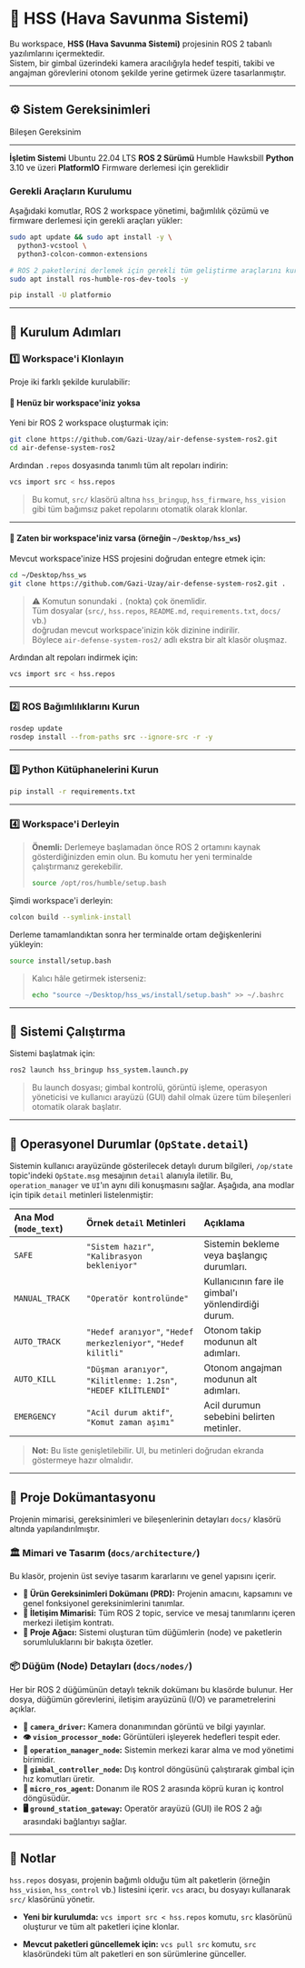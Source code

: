 # 🚀 HSS (Hava Savunma Sistemi)

Bu workspace, **HSS (Hava Savunma Sistemi)** projesinin ROS 2 tabanlı
yazılımlarını içermektedir.\
Sistem, bir gimbal üzerindeki kamera aracılığıyla hedef tespiti, takibi
ve angajman görevlerini otonom şekilde yerine getirmek üzere
tasarlanmıştır.

------------------------------------------------------------------------

## ⚙️ Sistem Gereksinimleri

  Bileşen               Gereksinim
  --------------------- ------------------------------------
  **İşletim Sistemi**   Ubuntu 22.04 LTS
  **ROS 2 Sürümü**      Humble Hawksbill
  **Python**            3.10 ve üzeri
  **PlatformIO**        Firmware derlemesi için gereklidir

### Gerekli Araçların Kurulumu

Aşağıdaki komutlar, ROS 2 workspace yönetimi, bağımlılık çözümü ve
firmware derlemesi için gerekli araçları yükler:

``` bash
sudo apt update && sudo apt install -y \
  python3-vcstool \
  python3-colcon-common-extensions

# ROS 2 paketlerini derlemek için gerekli tüm geliştirme araçlarını kurun:
sudo apt install ros-humble-ros-dev-tools -y

pip install -U platformio
```

------------------------------------------------------------------------

## 🧩 Kurulum Adımları

### 1️⃣ Workspace'i Klonlayın

Proje iki farklı şekilde kurulabilir:

#### 🔹 Henüz bir workspace'iniz yoksa

Yeni bir ROS 2 workspace oluşturmak için:

``` bash
git clone https://github.com/Gazi-Uzay/air-defense-system-ros2.git
cd air-defense-system-ros2
```

Ardından `.repos` dosyasında tanımlı tüm alt repoları indirin:

``` bash
vcs import src < hss.repos
```

> Bu komut, `src/` klasörü altına `hss_bringup`, `hss_firmware`,
> `hss_vision` gibi tüm bağımsız paket repolarını otomatik olarak
> klonlar.

------------------------------------------------------------------------

#### 🔹 Zaten bir workspace'iniz varsa (örneğin `~/Desktop/hss_ws`)

Mevcut workspace'inize HSS projesini doğrudan entegre etmek için:

``` bash
cd ~/Desktop/hss_ws
git clone https://github.com/Gazi-Uzay/air-defense-system-ros2.git .
```

> ⚠️ Komutun sonundaki `.` (nokta) çok önemlidir.\
> Tüm dosyalar (`src/`, `hss.repos`, `README.md`, `requirements.txt`,
> `docs/` vb.)\
> doğrudan mevcut workspace'inizin kök dizinine indirilir.\
> Böylece `air-defense-system-ros2/` adlı ekstra bir alt klasör oluşmaz.

Ardından alt repoları indirmek için:

``` bash
vcs import src < hss.repos
```

------------------------------------------------------------------------

### 2️⃣ ROS Bağımlılıklarını Kurun

``` bash
rosdep update
rosdep install --from-paths src --ignore-src -r -y
```

------------------------------------------------------------------------

### 3️⃣ Python Kütüphanelerini Kurun

``` bash
pip install -r requirements.txt
```

------------------------------------------------------------------------

### 4️⃣ Workspace'i Derleyin

> **Önemli:** Derlemeye başlamadan önce ROS 2 ortamını kaynak gösterdiğinizden emin olun. Bu komutu her yeni terminalde çalıştırmanız gerekebilir.
> ```bash
> source /opt/ros/humble/setup.bash
> ```

Şimdi workspace'i derleyin:

``` bash
colcon build --symlink-install
```

Derleme tamamlandıktan sonra her terminalde ortam değişkenlerini
yükleyin:

``` bash
source install/setup.bash
```

> Kalıcı hâle getirmek isterseniz:
>
> ``` bash
> echo "source ~/Desktop/hss_ws/install/setup.bash" >> ~/.bashrc
> ```

------------------------------------------------------------------------

## 🚀 Sistemi Çalıştırma

Sistemi başlatmak için:

``` bash
ros2 launch hss_bringup hss_system.launch.py
```

> Bu launch dosyası; gimbal kontrolü, görüntü işleme, operasyon
> yöneticisi ve kullanıcı arayüzü (GUI) dahil olmak üzere tüm
> bileşenleri otomatik olarak başlatır.

------------------------------------------------------------------------

## 📖 Operasyonel Durumlar (`OpState.detail`)

Sistemin kullanıcı arayüzünde gösterilecek detaylı durum bilgileri, `/op/state` topic'indeki `OpState.msg` mesajının `detail` alanıyla iletilir. Bu, `operation_manager` ve `UI`'ın aynı dili konuşmasını sağlar. Aşağıda, ana modlar için tipik `detail` metinleri listelenmiştir:

| Ana Mod (`mode_text`) | Örnek `detail` Metinleri | Açıklama |
| :--- | :--- | :--- |
| `SAFE` | `"Sistem hazır"`, `"Kalibrasyon bekleniyor"` | Sistemin bekleme veya başlangıç durumları. |
| `MANUAL_TRACK` | `"Operatör kontrolünde"` | Kullanıcının fare ile gimbal'ı yönlendirdiği durum. |
| `AUTO_TRACK` | `"Hedef aranıyor"`, `"Hedef merkezleniyor"`, `"Hedef kilitli"` | Otonom takip modunun alt adımları. |
| `AUTO_KILL` | `"Düşman aranıyor"`, `"Kilitlenme: 1.2sn"`, `"HEDEF KİLİTLENDİ"` | Otonom angajman modunun alt adımları. |
| `EMERGENCY` | `"Acil durum aktif"`, `"Komut zaman aşımı"` | Acil durumun sebebini belirten metinler. |

> **Not:** Bu liste genişletilebilir. UI, bu metinleri doğrudan ekranda göstermeye hazır olmalıdır.

---

## 📖 Proje Dokümantasyonu

Projenin mimarisi, gereksinimleri ve bileşenlerinin detayları `docs/` klasörü altında yapılandırılmıştır.

### 🏛️ Mimari ve Tasarım (`docs/architecture/`)

Bu klasör, projenin üst seviye tasarım kararlarını ve genel yapısını içerir.

-   **📄 Ürün Gereksinimleri Dokümanı (PRD):** Projenin amacını, kapsamını ve genel fonksiyonel gereksinimlerini tanımlar.
-   **📡 İletişim Mimarisi:** Tüm ROS 2 topic, service ve mesaj tanımlarını içeren merkezi iletişim kontratı.
-   **🌳 Proje Ağacı:** Sistemi oluşturan tüm düğümlerin (node) ve paketlerin sorumluluklarını bir bakışta özetler.

### 📦 Düğüm (Node) Detayları (`docs/nodes/`)

Her bir ROS 2 düğümünün detaylı teknik dokümanı bu klasörde bulunur. Her dosya, düğümün görevlerini, iletişim arayüzünü (I/O) ve parametrelerini açıklar.

-   **📸 `camera_driver`:** Kamera donanımından görüntü ve bilgi yayınlar.
-   **👁️ `vision_processor_node`:** Görüntüleri işleyerek hedefleri tespit eder.
-   **🧠 `operation_manager_node`:** Sistemin merkezi karar alma ve mod yönetimi birimidir.
-   **🔄 `gimbal_controller_node`:** Dış kontrol döngüsünü çalıştırarak gimbal için hız komutları üretir.
-   **🤖 `micro_ros_agent`:** Donanım ile ROS 2 arasında köprü kuran iç kontrol döngüsüdür.
-   **🖥️ `ground_station_gateway`:** Operatör arayüzü (GUI) ile ROS 2 ağı arasındaki bağlantıyı sağlar.

------------------------------------------------------------------------

## 🧠 Notlar

`hss.repos` dosyası, projenin bağımlı olduğu tüm alt paketlerin (örneğin `hss_vision`, `hss_control` vb.) listesini içerir. `vcs` aracı, bu dosyayı kullanarak `src/` klasörünü yönetir.

*   **Yeni bir kurulumda:**
    `vcs import src < hss.repos` komutu, `src` klasörünü oluşturur ve tüm alt paketleri içine klonlar.

*   **Mevcut paketleri güncellemek için:**
    `vcs pull src` komutu, `src` klasöründeki tüm alt paketleri en son sürümlerine günceller.